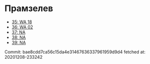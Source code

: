 # Прамзелев
- [35: WA 18](35.md)
- [36: WA 02](36.md)
- [37: NA](37.md)
- [38: NA](38.md)
- [39: NA](39.md)

Commit: bae8cdd7ca56c15da4e31467636337961959d9d4
 fetched at: 20201208-233242
